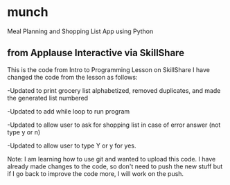 # munch
Meal Planning and Shopping List App using Python

## from Applause Interactive via SkillShare

This is the code from Intro to Programming Lesson on SkillShare
I have changed the code from the lesson as follows:

-Updated to print grocery list alphabetized, removed duplicates, and made the generated list numbered

-Updated to add while loop to run program

-Updated to allow user to ask for shopping list in case of error answer (not type y or n)

-Updated to allow user to type Y or y for yes.

Note: I am learning how to use git and wanted to upload this code.
I have already made changes to the code, so don't need to push the new stuff but if I go back to improve the code more, I will work on the push.
